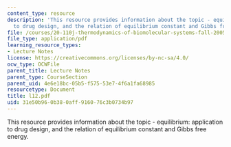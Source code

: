 ```yaml
---
content_type: resource
description: 'This resource provides information about the topic - equilibrium: application
  to drug design, and the relation of equilibrium constant and Gibbs free energy.'
file: /courses/20-110j-thermodynamics-of-biomolecular-systems-fall-2005/31e50b960b380aff916076c3b0734b97_l12.pdf
file_type: application/pdf
learning_resource_types:
- Lecture Notes
license: https://creativecommons.org/licenses/by-nc-sa/4.0/
ocw_type: OCWFile
parent_title: Lecture Notes
parent_type: CourseSection
parent_uid: 4e6e18bc-05b5-f575-53e7-4f6a1fa68985
resourcetype: Document
title: l12.pdf
uid: 31e50b96-0b38-0aff-9160-76c3b0734b97
---
```

This resource provides information about the topic - equilibrium: application to drug design, and the relation of equilibrium constant and Gibbs free energy.